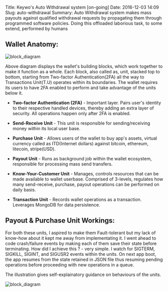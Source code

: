Title: Keywo's Auto Withdrawal system [on-going]
Date: 2016-12-03 14:09
Slug: auto-withdrawal
Summary: Auto Withdrawal system makes mass payouts against qualified withdrawal requests by propagating them through programmed software policies. Doing this offloaded laborious task, to some extend, performed by humans

Wallet Anatomy:
-----------------

![block\_diagram]({attach}../images/diy/wallet_as_a_whole.png)

Above diagram displays the wallet's building blocks, which work together to make it function as a whole.
Each block, also called as, unit, stacked top to bottom, starting from Two-factor Authentication(2FA) all the
way to Transactions Unit(T.U) operates within its boundaries. The wallet requires its users to have 2FA enabled 
to perform and take advantage of the units below it.

* __Two-factor Authentication (2FA)__ - Important layer. Pairs user's identity to their respective handled
devices, thereby adding an extra layer of security. All operations happen only after 2FA is enabled.

* __Send-Receive Unit__ - This unit is responsible for sending/receiving money within its local user base.

* __Purchase Unit__ - Allows users of the wallet to buy app's assets, virtual currency called as ITD(Internet dollars) against bitcoin, ethereum, litecoin, stripe(USD).

* __Payout Unit__ - Runs as background job within the wallet ecosystem, responsible for processing mass send transfers.

* __Know-Your-Customer Unit__ - Manages, controls resources that can be made available to wallet userbase. Comprised of 3-levels, regulates how many send-receive, purchase, payout operations can be performed on daily basis.

* __Transaction Unit__ - Records wallet operations as a transaction. Leverages MongoDB for data persistence.

Payout & Purchase Unit Workings:
----------------------------------

For both these units, I aspired to make them Fault-tolerant but my lack of know-how about it kept me away from
implementating it. I went ahead to code crash/failure events by making each of them save their state before
terminating. How did I achieve this ? - very simple. I watch for SIGTERM, SIGKILL, SIGINT, and SIGUSR2 events
within the units. On next app boot, the app resumes from the state retained in JSON file thus resuming pending
operations before proceeding with new operations in a queue.

The illustration gives self-explainatory guidance on behaviours of the units.

![block\_diagram]({attach}../images/diy/punit.png)
